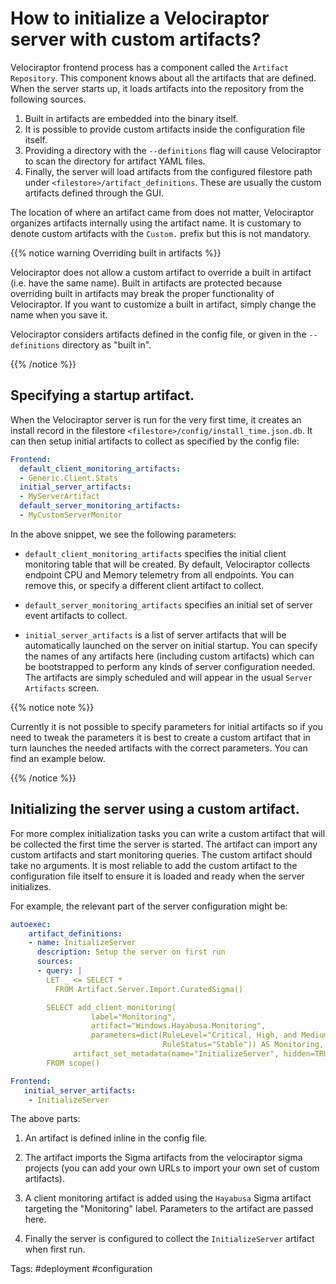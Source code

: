# How to initialize a Velociraptor server with custom artifacts?

Velociraptor frontend process has a component called the `Artifact
Repository`. This component knows about all the artifacts that are
defined. When the server starts up, it loads artifacts into the
repository from the following sources.

1. Built in artifacts are embedded into the binary itself.
2. It is possible to provide custom artifacts inside the configuration
   file itself.
3. Providing a directory with the `--definitions` flag will cause
   Velociraptor to scan the directory for artifact YAML files.
4. Finally, the server will load artifacts from the configured
   filestore path under `<filestore>/artifact_definitions`. These are
   usually the custom artifacts defined through the GUI.

The location of where an artifact came from does not matter,
Velociraptor organizes artifacts internally using the artifact
name. It is customary to denote custom artifacts with the `Custom.`
prefix but this is not mandatory.

{{% notice warning Overriding built in artifacts %}}

Velociraptor does not allow a custom artifact to override a built in
artifact (i.e. have the same name). Built in artifacts are protected
because overriding built in artifacts may break the proper
functionality of Velociraptor. If you want to customize a built in
artifact, simply change the name when you save it.

Velociraptor considers artifacts defined in the config file, or given
in the `--definitions` directory as "built in".

{{% /notice %}}

## Specifying a startup artifact.

When the Velociraptor server is run for the very first time, it
creates an install record in the filestore
`<filestore>/config/install_time.json.db`. It can then setup initial
artifacts to collect as specified by the config file:

```yaml
Frontend:
  default_client_monitoring_artifacts:
  - Generic.Client.Stats
  initial_server_artifacts:
  - MyServerArtifact
  default_server_monitoring_artifacts:
  - MyCustomServerMonitor
```

In the above snippet, we see the following parameters:

* `default_client_monitoring_artifacts` specifies the initial client
  monitoring table that will be created. By default, Velociraptor
  collects endpoint CPU and Memory telemetry from all endpoints. You
  can remove this, or specify a different client artifact to collect.

* `default_server_monitoring_artifacts` specifies an initial set of
  server event artifacts to collect.

* `initial_server_artifacts` is a list of server artifacts that will
  be automatically launched on the server on initial startup. You can
  specify the names of any artifacts here (including custom artifacts)
  which can be bootstrapped to perform any kinds of server
  configuration needed. The artifacts are simply scheduled and will
  appear in the usual `Server Artifacts` screen.

{{% notice note %}}

Currently it is not possible to specify parameters for initial
artifacts so if you need to tweak the parameters it is best to create
a custom artifact that in turn launches the needed artifacts with the
correct parameters. You can find an example below.

{{% /notice %}}

## Initializing the server using a custom artifact.

For more complex initialization tasks you can write a custom artifact
that will be collected the first time the server is started. The
artifact can import any custom artifacts and start monitoring
queries. The custom artifact should take no arguments. It is most
reliable to add the custom artifact to the configuration file itself
to ensure it is loaded and ready when the server initializes.

For example, the relevant part of the server configuration might be:

```yaml
autoexec:
    artifact_definitions:
    - name: InitializeServer
      description: Setup the server on first run
      sources:
      - query: |
        LET _ <= SELECT *
          FROM Artifact.Server.Import.CuratedSigma()

        SELECT add_client_monitoring(
                  label="Monitoring",
                  artifact="Windows.Hayabusa.Monitoring",
                  parameters=dict(RuleLevel="Critical, High, and Medium",
                                  RuleStatus="Stable")) AS Monitoring,
              artifact_set_metadata(name="InitializeServer", hidden=TRUE)
        FROM scope()

Frontend:
   initial_server_artifacts:
    - InitializeServer
```

The above parts:
1. An artifact is defined inline in the config file.

2. The artifact imports the Sigma artifacts from the velociraptor
   sigma projects (you can add your own URLs to import your own set of
   custom artifacts).
3. A client monitoring artifact is added using the `Hayabusa` Sigma
   artifact targeting the "Monitoring" label. Parameters to the
   artifact are passed here.
4. Finally the server is configured to collect the `InitializeServer`
   artifact when first run.

Tags: #deployment #configuration
